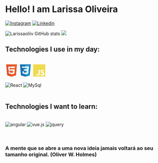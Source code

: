 # Hello! I am Larissa Oliveira
[![Instagram](https://img.shields.io/badge/Instagram-E4405F?style=for-the-badge&logo=instagram&logoColor=white)](https://www.instagram.com/Larissaoliiv/)
[![Linkedin](https://img.shields.io/badge/LinkedIn-0077B5?style=for-the-badge&logo=linkedin&logoColor=white)](https://www.linkedin.com/in/larissa-oliveira-a1a794235/)

![Larissaoliiv GitHub stats](https://github-readme-stats.vercel.app/api?username=Larissaoliiv&show_icons=true&theme=dracula)
<img height="140em" src="https://github-readme-stats.vercel.app/api/top-langs/?username=Larissaoliiv&layout=compact&langs_count=7&theme=dracula"/>


## Technologies I use in my day:

<div style="display: inline_block"><br>
    <img align="center" alt="HTML5" height="40" width="40" src="https://raw.githubusercontent.com/devicons/devicon/master/icons/html5/html5-original.svg">
    <img align="center" alt="CSS3" height="40" width="40" src="https://raw.githubusercontent.com/devicons/devicon/master/icons/css3/css3-original.svg">
     <img align="center" alt="JavaScript" height="40" width="40" src="https://raw.githubusercontent.com/devicons/devicon/master/icons/javascript/javascript-plain.svg"><br><br>
    <img align="center" alt="React" src="https://img.shields.io/badge/React-ED8B00?style=for-the-badge&logo=React&logoColor=white">
    <img align="center" alt="MySql" src="https://img.shields.io/badge/MySql-00599C?style=for-the-badge&logo=MySql&logoColor=blue">
</div><br>

## Technologies I want to learn: 

<div><br>
    <img align="center" alt="angular" src="https://img.shields.io/badge/Angular-DD0031?style=for-the-badge&logo=angular&logoColor=white">
    <img align="center" alt="vue.js" src="https://img.shields.io/badge/Vue.js-35495E?style=for-the-badge&logo=vue.js&logoColor=4FC08D">
    <img align="center" alt="jquery" src="https://img.shields.io/badge/jQuery-0769AD?style=for-the-badge&logo=jquery&logoColor=white">
</div><br><br>

### A mente que se abre a uma nova ideia jamais voltará ao seu tamanho original. (Oliver W. Holmes)
